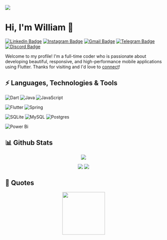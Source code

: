 ![](https://komarev.com/ghpvc/?username=willwees&color=blueviolet)

# Hi, I'm William 👋

[![Linkedin Badge](https://img.shields.io/badge/-LinkedIn-0A66C2?style=flat&logo=Linkedin&logoColor=white&link=https://www.linkedin.com/in/williamsuyanto/)](https://www.linkedin.com/in/williamsuyanto/)
[![Instagram Badge](https://img.shields.io/badge/-Instagram-E4405F?style=flat&logo=instagram&logoColor=white&link=https://instagram.com/willwees/)](https://instagram.com/willwees)
[![Gmail Badge](https://img.shields.io/badge/-Gmail-c14438?style=flat&logo=Gmail&logoColor=white&link=mailto:william.suyanto@gmail.com)](mailto:william.suyanto@gmail.com)
[![Telegram Badge](https://img.shields.io/badge/-Telegram-26A5E4?style=flat&logo=telegram&logoColor=white&link=https://t.me/willwees)](https://t.me/willwees)
[![Discord Badge](https://img.shields.io/badge/-Discord-7289DA?style=flat&logo=discord&logoColor=white&link=https://discord.com/users/195851588915560448)](https://discord.com/users/195851588915560448)

Welcome to my profile! I'm a full-time coder who is passionate about developing beautiful, responsive, and high-performance mobile applications using Flutter. Thanks for visiting and I'd love to [connect](https://www.linkedin.com/in/williamsuyanto/)!

## ⚡ Languages, Technologies & Tools 
![Dart](https://img.shields.io/badge/dart-%230175C2.svg?style=for-the-badge&logo=dart&logoColor=white)
![Java](https://img.shields.io/badge/java-%23ED8B00.svg?style=for-the-badge&logo=openjdk&logoColor=white)
![JavaScript](https://img.shields.io/badge/javascript-%23323330.svg?style=for-the-badge&logo=javascript&logoColor=%23F7DF1E)

![Flutter](https://img.shields.io/badge/Flutter-%2302569B.svg?style=for-the-badge&logo=Flutter&logoColor=white)
![Spring](https://img.shields.io/badge/spring-%236DB33F.svg?style=for-the-badge&logo=spring&logoColor=white)

![SQLite](https://img.shields.io/badge/sqlite-%2307405e.svg?style=for-the-badge&logo=sqlite&logoColor=white)
![MySQL](https://img.shields.io/badge/mysql-%2300f.svg?style=for-the-badge&logo=mysql&logoColor=white)
![Postgres](https://img.shields.io/badge/postgres-%23316192.svg?style=for-the-badge&logo=postgresql&logoColor=white)

![Power Bi](https://img.shields.io/badge/power_bi-F2C811?style=for-the-badge&logo=powerbi&logoColor=black)

## 📊 Github Stats
<p align="center">
    <img src="https://github-readme-streak-stats.herokuapp.com?user=willwees&theme=github-dark&hide_title=true&hide_border=true" />
</p>
<p align="center">
    <img src="https://github-readme-stats.vercel.app/api?username=willwees&hide_title=true&hide_border=true&show_icons=true&include_all_commits=true&count_private=true&line_height=21&theme=github_dark" /> <img src="https://github-readme-stats.vercel.app/api/top-langs/?username=willwees&hide=html&hide_title=true&hide_border=true&layout=compact&langs_count=8&theme=github_dark" />
</p>

## 📖 Quotes
<p align="center">
    <img height="137px" src="https://quotes-github-readme.vercel.app/api?type=horizontal&theme=algolia" />
</p>
